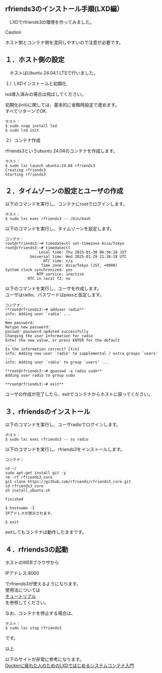 ## rfriends3のインストール手順(LXD編）  
  
　LXDでrfriends3の環境を作ってみました。    
   
> [!CAUTION]
> ホスト側とコンテナ側を混同しやすいので注意が必要です。  
  
## １．ホスト側の設定  
    
　ホストはUbuntu 24.04.1 LTSで行いました。  
  
１）LXDインストールと初期化  
    
lxd導入済みの場合は飛ばしてください。  
  
初期化(init)に関しては、基本的に省略時設定で進めます。  
すべてリターンでOK.  
```
ホスト：  
$ sudo snap install lxd  
$ sudo lxd init   
```  
２）コンテナ作成  
    
rfriends3というubuntu 24.04のコンテナを作成します。  
```  
ホスト：  
$ sudo lxc launch ubuntu:24.04 rfriends3  
Creating rfriends3
Starting rfriends3
```  
## ２．タイムゾーンの設定とユーザの作成  
    
以下のコマンドを実行し、コンテナにrootでログインします。  
```  
ホスト：  
$ sudo lxc exec rfriends3 -- /bin/bash  
```  
  
以下のコマンドを実行し、タイムゾーンを設定します。    
```
コンテナ：    
root@rfriends3:~# timedatectl set-timezone Asia/Tokyo
root@rfriends3:~# timedatectl  
               Local time: Thu 2025-01-30 06:36:18 JST  
           Universal time: Wed 2025-01-29 21:36:18 UTC  
                 RTC time: n/a  
                Time zone: Asia/Tokyo (JST, +0900)  
System clock synchronized: yes  
              NTP service: inactive  
          RTC in local TZ: no  
``` 
  
以下のコマンドを実行し、ユーザを作成します。  
ユーザはradio、パスワードはpassと仮定します。    
```
コンテナ：
**root@rfriends3:~# adduser radio**
info: Adding user `radio' ...
...  
New password: 
Retype new password: 
passwd: password updated successfully
Changing the user information for radio
Enter the new value, or press ENTER for the default
...  
Is the information correct? [Y/n] 
info: Adding new user `radio' to supplemental / extra groups `users' ...
info: Adding user `radio' to group `users' ...
  
**root@rfriends3:~# gpasswd -a radio sudo**
Adding user radio to group sudo
  
**root@rfriends3:~# exit**  
```  
ユーザの作成が完了したら、exitでコンテナからホストに戻ってください。  
  
## ３．rfriendsのインストール  
    
以下のコマンドを実行し、ユーザradioでログインします。  
```  
ホスト：  
$ sudo lxc exec rfriends3 -- su radio  
```  
  
以下のコマンドを実行し、rfriends3をインストールします。  
```  
コンテナ：
  
cd ~/  
sudo apt-get install git -y  
rm -rf rfriends3_core  
git clone https://github.com/rfriends/rfriends3_core.git  
cd rfriends3_core  
sh install_ubuntu.sh  
  
finished  
  
$ hostname -I  
IPアドレスが表示されます。  
  
$ exit  
```  
exitしてもコンテナは動作したままです。
    
## ４．rfriends3の起動
  
ホストのWEBブラウザから  
  
IPアドレス:8000  
  
でrfriends3が使えるようになります。  
使用法については  
[チュートリアル](https://github.com/rfriends/rfriends3/wiki/%EF%BC%90%EF%BC%90%EF%BC%8E%E3%83%81%E3%83%A5%E3%83%BC%E3%83%88%E3%83%AA%E3%82%A2%E3%83%AB)   
を参照してください。
  
なお、コンテナを停止する場合は、  
```
ホスト：
$ sudo lxc stop rfriends3
```
です。  
  
以上  
  


以下のサイトが非常に参考になります。  
[Dockerに疲れた人のためのLXDではじめるシステムコンテナ入門](https://speakerdeck.com/devops_vtj/dockernipi-retaren-notamenolxddehazimerusisutemukontenaru-men)

